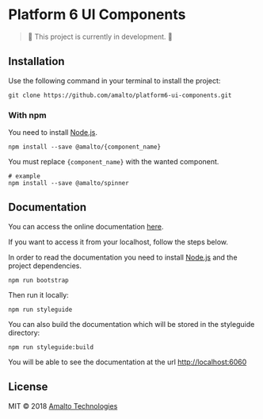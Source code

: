 # Platform 6 UI Components

> :construction: This project is currently in development. :construction:

## Installation

Use the following command in your terminal to install the project:

```terminal
git clone https://github.com/amalto/platform6-ui-components.git
```

### With npm

You need to install [Node.js](https://nodejs.org/en/).

```terminal
npm install --save @amalto/{component_name}
```

You must replace `{component_name}` with the wanted component.
```terminal
# example
npm install --save @amalto/spinner
```

## Documentation

You can access the online documentation [here](https://documentation.amalto.com/platform6/master/develop-app/custom-service/platform6-ui-components/docs/).

If you want to access it from your localhost, follow the steps below.

In order to read the documentation you need to install [Node.js](https://nodejs.org/en/) and the project dependencies.
```terminal
npm run bootstrap
```

Then run it locally:
```terminal
npm run styleguide
```

You can also build the documentation which will be stored in the styleguide directory:
```terminal
npm run styleguide:build
```

You will be able to see the documentation at the url [http://localhost:6060](http://localhost:6060)

## License

MIT © 2018 [Amalto Technologies](https://www.amalto.com/)
